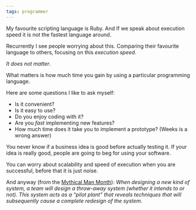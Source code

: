 ```yaml
---
tags: programmer
---
```


My favourite scripting language is Ruby. And If we speak about execution speed it
is not the fastest language around.

Recurrently I see people worrying about this. Comparing their favourite language
to others, focusing on this _execution speed_.

*It does not matter*.

What matters is how much time you gain by using a particular programming language.

Here are some questions I like to ask myself:

- Is it convenient?
- Is it easy to use?
- Do you enjoy coding with it?
- Are you *fast* implementing new features?
- How much time does it take you to implement a prototype? (Weeks is a wrong answer)

You never know if a business idea is good before actually testing it. If your
idea is really good, people are going to beg for using your software.

You can worry about scalability and speed of execution when you are successful,
before that it is just noise.

And anyway (from the [Mythical Man Month](https://en.wikipedia.org/wiki/The_Mythical_Man-Month)): _When designing a new kind of system, a team will design a throw-away
system (whether it intends to or not). This system acts as a “pilot plant” that
reveals techniques that will subsequently cause a complete redesign of the
system._
